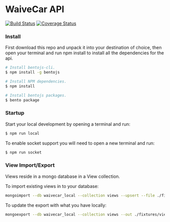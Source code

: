 WaiveCar API
============

[![Build Status](https://magnum.travis-ci.com/clevertech/Waivecar.svg?token=EMVjzHuEYHd2d2DHdQxn&branch=api/development)](https://magnum.travis-ci.com/clevertech/Waivecar)
[![Coverage Status](https://devops.clevertech.biz/api/coverage/badge?token=fhrk45ASDA45asdkj545434343&repo=clevertech%2FWaivecar&branch=api/development)](https://devops.clevertech.biz/api/coverage/report?token=fhrk45ASDA45asdkj545434343&repo=clevertech%2FWaivecar&branch=api/development)

### Install

First download this repo and unpack it into your destination of choice, then open your terminal and run npm install to install all the dependencies for the api.

```sh
# Install bentojs-cli.
$ npm install -g bentojs

# Install NPM dependencies.
$ npm install

# Install bentojs packages.
$ bento package
```

### Startup

Start your local development by opening a terminal and run:

```sh
$ npm run local
```

To enable socket support you will need to open a new terminal and run:

```sh
$ npm run socket
```

### View Import/Export

Views reside in a mongo database in a View collection.

To import existing views in to your database:

```sh
mongoimport --db waivecar_local --collection views --upsert --file ./fixtures/views.json
```

To update the export with what you have locally:

```sh
mongoexport --db waivecar_local --collection views --out ./fixtures/views.json
```
